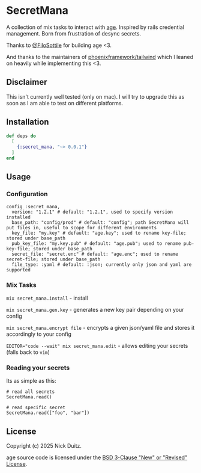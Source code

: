 <!-- @format -->

# SecretMana

A collection of mix tasks to interact with [age](https://github.com/FiloSottile/age).
Inspired by rails credential management. Born from frustration of desync secrets.

Thanks to [@FiloSottile](https://github.com/FiloSottile/age) for building age <3.

And thanks to the maintainers of [phoenixframework/tailwind](https://github.com/phoenixframework/tailwind/) which I leaned on heavily while implementing this <3.

## Disclaimer

This isn't currently well tested (only on mac). I will try to upgrade this as soon as I am able to test on different platforms.

## Installation

```elixir
def deps do
  [
    {:secret_mana, "~> 0.0.1"}
  ]
end
```

## Usage

### Configuration

```
config :secret_mana,
  version: "1.2.1" # default: "1.2.1", used to specify version installed
  base_path: "config/prod" # default: "config"; path SecretMana will put files in, useful to scope for different environments
  key_file: "my.key" # default: "age.key"; used to rename key-file; stored under base_path
  pub_key_file: "my.key.pub" # default: "age.pub"; used to rename pub-key-file; stored under base_path
  secret_file: "secret.enc" # default: "age.enc"; used to rename secret-file; stored under base_path
  file_type: :yaml # default: :json; currently only json and yaml are supported
```

### Mix Tasks

`mix secret_mana.install` - install

`mix secret_mana.gen.key` - generates a new key pair depending on your config

`mix secret_mana.encrypt file` - encrypts a given json/yaml file and stores it accordingly to your config

`EDITOR="code --wait" mix secret_mana.edit` - allows editing your secrets (falls back to `vim`)

### Reading your secrets

Its as simple as this:

```
# read all secrets
SecretMana.read()

# read specific secret
SecretMana.read(["foo", "bar"])
```

## License

Copyright (c) 2025 Nick Duitz.

age source code is licensed under the [BSD 3-Clause "New" or "Revised" License](https://github.com/FiloSottile/age/blob/main/LICENSE).

